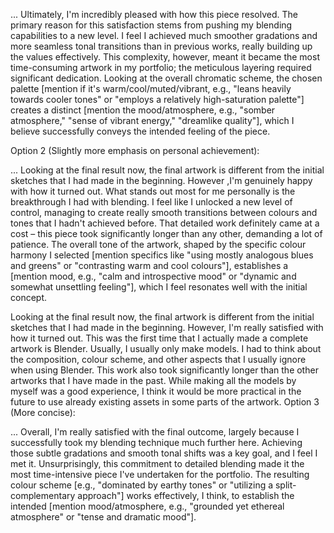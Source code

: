 ... Ultimately, I'm incredibly pleased with how this piece resolved. The primary reason for this satisfaction stems from pushing my blending capabilities to a new level. I feel I achieved much smoother gradations and more seamless tonal transitions than in previous works, really building up the values effectively. This complexity, however, meant it became the most time-consuming artwork in my portfolio; the meticulous layering required significant dedication. Looking at the overall chromatic scheme, the chosen palette [mention if it's warm/cool/muted/vibrant, e.g., "leans heavily towards cooler tones" or "employs a relatively high-saturation palette"] creates a distinct [mention the mood/atmosphere, e.g., "somber atmosphere," "sense of vibrant energy," "dreamlike quality"], which I believe successfully conveys the intended feeling of the piece.

Option 2 (Slightly more emphasis on personal achievement):

... Looking at the final result now, the final artwork is different from the initial sketches that I had made in the beginning. However ,I'm genuinely happy with how it turned out. What stands out most for me personally is the breakthrough I had with blending. I feel like I unlocked a new level of control, managing to create really smooth transitions between colours and tones that I hadn't achieved before. That detailed work definitely came at a cost – this piece took significantly longer than any other, demanding a lot of patience. The overall tone of the artwork, shaped by the specific colour harmony I selected [mention specifics like "using mostly analogous blues and greens" or "contrasting warm and cool colours"], establishes a [mention mood, e.g., "calm and introspective mood" or "dynamic and somewhat unsettling feeling"], which I feel resonates well with the initial concept.



 Looking at the final result now, the final artwork is different from the initial sketches that I had made in the beginning. However, I'm really satisfied with how it turned out. This was the first time that I actually made a complete artwork is Blender. Usually, I usually only make models. I had to think about the composition, colour scheme, and other aspects that I usually ignore when using Blender. This work also took significantly longer than the other artworks that I have made in the past. While making all the models by myself was a good experience, I think it would be more practical in the future to use already existing assets in some parts of the artwork. 
Option 3 (More concise):

... Overall, I'm really satisfied with the final outcome, largely because I successfully took my blending technique much further here. Achieving those subtle gradations and smooth tonal shifts was a key goal, and I feel I met it. Unsurprisingly, this commitment to detailed blending made it the most time-intensive piece I've undertaken for the portfolio. The resulting colour scheme [e.g., "dominated by earthy tones" or "utilizing a split-complementary approach"] works effectively, I think, to establish the intended [mention mood/atmosphere, e.g., "grounded yet ethereal atmosphere" or "tense and dramatic mood"].